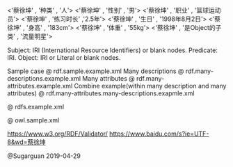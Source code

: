 <!-- Background Story:
'iKun' want to build a Csai Xukun information site.
URL(IRI)	: https://ikun.info
Csai Xukun's information are under below. 
-->

<!-- 蔡徐坤： Description
蔡徐坤
种类 ： 人
性别 ： 男
职业 ： 篮球运动员
练习时长 ： 2.5年
生日 ： 1998年8月2日
身高 ： 183cm
体重 ： 55kg
是一种 - 流量明星（subclass of）
-->
<!-- 流量明星： Description
流量明星 be called as 蔡徐坤一样的明星
流量明星 有：蔡徐坤、吴亦凡、Angelababy
-->

<!-- Subject-Predicate-Object tuple -->
<'蔡徐坤' , '种类' 	 , '人'>
<'蔡徐坤' , '性别' 	 , '男'>
<'蔡徐坤' , '职业' 	 , '篮球运动员'>
<'蔡徐坤' , '练习时长' ,'2.5年'>
<'蔡徐坤' , '生日'	 , '1998年8月2日'>
<'蔡徐坤' , '身高'	 , '183cm'>
<'蔡徐坤' , '体重'	 , '55kg'>
<'蔡徐坤' , '是Object的子类'	 , '流量明星'>

<!-- Rules for SPO -->
Subject: 	IRI (International Resource Identifiers) or blank nodes.
Predicate:	IRI.
Object:		IRI or Literal or blank nodes.


<!-- RDF -->
Sample case @ rdf.sample.example.xml
Many descriptions @ rdf.many-descriptions.example.xml
Many attributes @ rdf.many-attributes.example.xml
Combine example(within many description and many attributes) @ rdf.many-attributes.many-descriptions.exapmle.xml

<!-- RDFS : Can represent subclasses or inherited relationships -->
@ rdfs.example.xml

<!-- OWL : Using OWL full version here -->
@ owl.sample.xml

<!-- Related sites -->
https://www.w3.org/RDF/Validator/
https://www.baidu.com/s?ie=UTF-8&wd=蔡徐坤

<!-- Copyright -->
@Sugarguan 
2019-04-29
